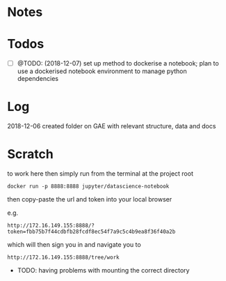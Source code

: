 # Notes

# Todos

- [ ] @TODO: (2018-12-07)  set up method to dockerise a notebook; plan to use a dockerised notebook environment to manage python dependencies


# Log

2018-12-06
created folder on GAE with relevant structure, data and docs


# Scratch

to work here then simply run from the terminal at the project root

```
docker run -p 8888:8888 jupyter/datascience-notebook
```

then copy-paste the url and token into your local browser

e.g.

```
http://172.16.149.155:8888/?token=fbb75b7f44cdbfb28fcdf8ec54f7a9c5c4b9ea8f36f40a2b
```

which will then sign you in and navigate you to

```
http://172.16.149.155:8888/tree/work
```

- TODO: having problems with mounting the correct directory

